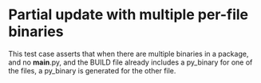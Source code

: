 # Partial update with multiple per-file binaries

This test case asserts that when there are multiple binaries in a package, and no __main__.py, and the BUILD file already includes a py_binary for one of the files, a py_binary is generated for the other file.
